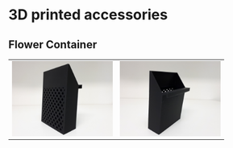 # 3D printed accessories

## Flower Container

<table>
<tr>
    <td><img src="container_1.jpg" width="200"></td>
    <td><img src="container_2.jpg" width="200"></td>
<tr/>
</table>